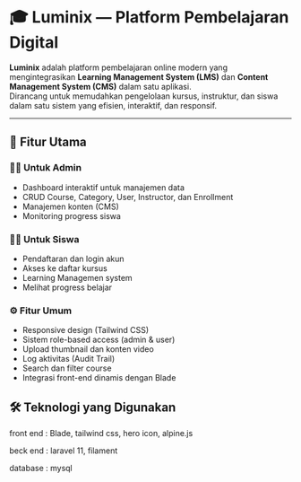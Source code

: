 # 🎓 Luminix — Platform Pembelajaran Digital

**Luminix** adalah platform pembelajaran online modern yang mengintegrasikan **Learning Management System (LMS)** dan **Content Management System (CMS)** dalam satu aplikasi.  
Dirancang untuk memudahkan pengelolaan kursus, instruktur, dan siswa dalam satu sistem yang efisien, interaktif, dan responsif.

---

## 🚀 Fitur Utama

### 👨‍🏫 Untuk Admin

-   Dashboard interaktif untuk manajemen data
-   CRUD Course, Category, User, Instructor, dan Enrollment
-   Manajemen konten (CMS)
-   Monitoring progress siswa

### 👩‍🎓 Untuk Siswa

-   Pendaftaran dan login akun
-   Akses ke daftar kursus
-   Learning Managemen system
-   Melihat progress belajar

### ⚙️ Fitur Umum

-   Responsive design (Tailwind CSS)
-   Sistem role-based access (admin & user)
-   Upload thumbnail dan konten video
-   Log aktivitas (Audit Trail)
-   Search dan filter course
-   Integrasi front-end dinamis dengan Blade 

## 🛠️ Teknologi yang Digunakan

front end :
Blade, tailwind css, hero icon, alpine.js

beck end :
laravel 11, filament

database :
mysql
